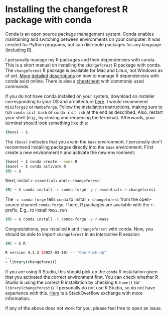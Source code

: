 # Installing the changeforest R package with conda

Conda is an open source package management system. Conda enables maintaining and switching
between environments on your computer. It was created for Python programs, but can distribute
packages for any language (including R).

I personally manage my R packages and their dependencies with conda. This is a short manual
on installing the `changeforest` R package with conda. The `changeforest` R package is
available for Mac and Linux, not Windows as of yet.
[More](https://towardsdev.com/install-r-in-conda-8b2033ec3d4f)
[detailed](https://www.biostars.org/p/450316/)
[descriptions](https://docs.anaconda.com/anaconda/packages/r-language-pkg-docs/) on how to
manage R dependencies with conda exist online. There is also a
[cheatsheet](https://docs.conda.io/projects/conda/en/4.6.0/_downloads/52a95608c49671267e40c689e0bc00ca/conda-cheatsheet.pdf)
with commonly used commands.

If you do not have conda installed on your system, download an installer corresponding to
your OS and architecture [here](https://github.com/conda-forge/miniforge). I would recommend
`Miniforge3` or `Mambaforge`. Follow the installation instructions, making sure to run
`conda init bash` or `conda init zsh` at the end as described. Also, restart your shell
(e.g., by closing and reopening the terminal). Afterwards, your terminal should look something
like this:

```bash
(base) ~ $ 
```

The `(base)` indicates that you are in the `base` environment. I personally don't recommend
installing packages directly into the `base` environment. First create a new environment `R`
and activate the new environment:

```bash
(base) ~ $ conda create --name R
(base) ~ $ conda activate R
(R) ~ $
```

Next, install `r-essentials` and `r-changeforest`:

```bash
(R) ~ $ conda install -c conda-forge -y r-essentials r-changeforest
```

The `-c conda-forge` tells `conda` to install `r-changeforest` from the open-source channel
`conda-forge`. There, R packages are available with the `r-` prefix. E.g., to install `MASS`,
run

```bash
(R) ~ $ conda install -c conda-forge -y r-mass
```

Congratulations, you installed `R` and `changeforest` with conda. Now, you should be able
to import `changeforest` in an interactive R session:

```bash
(R) ~ $ R

R version 4.1.3 (2022-03-10) -- "One Push-Up"
...
> library(changeforest)
```

If you are using R Studio, this should pick up the `conda` R installation given that you
activated the correct environment first. You can check whether R Studio is using the correct
R installation by checking `R.home()` (or `library(changeforest)`). I personally do not use
R Studio, so do not have experience with this.
[Here](https://stackoverflow.com/questions/38534383/how-to-set-up-conda-installed-r-for-use-with-rstudio)
is a StackOverflow exchange with more information.

If any of the above does not work for you, please feel free to open an issue.